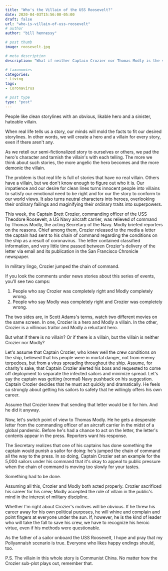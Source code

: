 ```yaml
---
title: "Who's the Villain of the USS Roosevelt?"
date: 2020-04-03T15:56:00-05:00
draft: false
url: "who-is-villain-of-uss-roosevelt"
# author
author: "bill hennessy"

# post thumb
image: roosevelt.jpg

# meta description
description: "What if neither Captain Crozier nor Thomas Modly is the villain?"

# taxonomies
categories: 
- Living
tags:
- Coronavirus

# post type
type: "post"
---
```


People like clean storylines with an obvious, likable hero and a sinister, hateable villain. 

When real life tells us a story, our minds will mold the facts to fit our desired storylines. In other words, we will create a hero and a villain for every story, even if there aren't any. 

As we retell our semi-fictionalized story to ourselves or others, we pad the hero's character and tarnish the villain's with each telling. The more we think about such stories, the more angelic the hero becomes and the more demonic the villain. 

The problem is that real life is full of stories that have no real villain. Others have a villain, but we don't know enough to figure out who it is. Our impatience and our desire for clean lines turns innocent people into villains to satisfy our emotional need to be right and for our the story to conform to our world views. It also turns neutral characters into heroes, overlooking their ordinary failings and maginifying their ordinary traits into superpowers.

This week, the Captain Brett Crozier, commanding officer of the USS Theodore Roosevelt, a US Navy aircraft carrier, was relieved of command by Thomas Modly, the acting Secretary of the Navy. Modly briefed reporters on the reasons. Chief among them, Crozier released to the media a letter the captain had sent to his chain of command regarding the conditions on the ship as a result of coronavirus. The letter contained classified information, and very little time passed between Crozier's delivery of the letter via email and its publication in the San Francisco Chronicle newspaper. 

In military lingo, Crozier jumped the chain of command. 

If you look the comments under news stories about this series of events, you'll see two camps:

1. People who say Crozier was completely right and Modly completely wrong. 
2. People who say Modly was completely right and Crozier was completely wrong. 

The two sides are, in Scott Adams's terms, watch two different movies on the same screen. In one, Crozier is a hero and Modly a villain. In the other, Crozier is a villinous traitor and Modly a reluctant hero. 

But what if there is no villain? Or if there is a villain, but the villain is neither Crozier nor Modly?

Let's assume that Captain Crozier, who knew well the crew conditions on the ship, believed that his people were in mortal danger, not from enemy torpedoes, but from a virus spreading throughout the ship. Assume, for charity's sake, that Captain Crozier alerted his boss and requested to come off deployment to separate the infected sailors and minimize spread. Let's say the captain was getting (normal) Navy pushback on his suggestion. Captain Crozier decides that he must act quickly and dramatically. He feels so strongly about getting his sailors to safety that he willingly offers his own career. 

Assume that Crozier knew that sending that letter would be it for him. And he did it anyway. 

Now, let's switch point of view to Thomas Modly. He he gets a desperate letter from the commanding officer of an aircraft carrier in the midst of a global pandemic. Before he's had a chance to act on the letter, the letter's contents appear in the press. Reporters want his response.

The Secretary realizes that one of his captains has done something the captain would punish a sailor for doing: he's jumped the chain of command all the way to the press. In so doing, Captain Crozier set an example for the 5,000 sailors under his command that it's okay to appeal to public pressure when the chain of command is moving too slowly for your tastes. 

Something had to be done. 

Assuming all this, Crozier and Modly both acted properly. Crozier sacrificed his career for his crew; Modly accepted the role of villain in the public's mind in the interest of military discipline. 

Whether I'm right about Crozier's motives will be obvious. If he threw his career away for his own political purposes, he will whine and complain and point fingers at everyone under the sun. If, however, he is the kind of leader who will take the fall to save his crew, we have to recognize his heroic virtue, even if his methods were questionable. 

As the father of a sailor onboard the USS Roosevelt, I hope and pray that my Pollyannaish scenario is true. Everyone who likes happy endings should, too.


P.S. The villain in this whole story is Communist China. No matter how the Crozier sub-plot plays out, remember that. 
